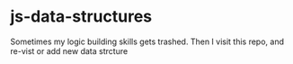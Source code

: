 # js-data-structures

Sometimes my logic building skills gets trashed. Then I visit this repo, and re-vist or add new data strcture
